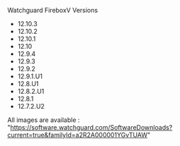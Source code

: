 Watchguard FireboxV Versions

- 12.10.3
- 12.10.2
- 12.10.1
- 12.10
- 12.9.4
- 12.9.3
- 12.9.2
- 12.9.1.U1
- 12.8.U1
- 12.8.2.U1
- 12.8.1
- 12.7.2.U2

All images are available : "https://software.watchguard.com/SoftwareDownloads?current=true&familyId=a2R2A000001YGvTUAW"

